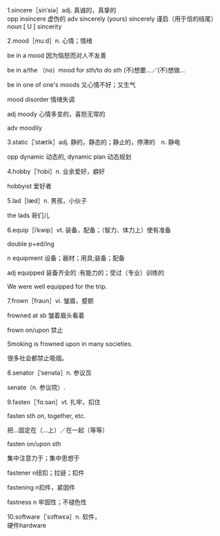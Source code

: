 1.sincere［sinˈsiə］adj. 真诚的，真挚的  
opp insincere 虚伪的
adv sincerely
(yours) sincerely 谨启（用于信的结尾）  
noun [ U ] sincerity  

2.mood［muːd］n. 心情；情绪

be in a mood 因为恼怒而对人不友善

be in a/the （no）mood for sth/to do sth (不)想要…／(不)想做…

be in one of one's moods 又心情不好；又生气

mood disorder 情绪失调

adj moody 心情多变的，喜怒无常的

adv moodily

 
3.static［ˈstætik］adj. 静的，静态的；静止的，停滞的　n. 静电

opp dynamic 动态的, dynamic plan 动态规划

4.hobby［ˈhɔbi］n. 业余爱好，癖好

hobbyist 爱好者


5.lad［læd］n. 男孩，小伙子

the lads 哥们儿

 

6.equip［iˈkwip］vt. 装备，配备；（智力、体力上）使有准备

double p+ed/ing

n equipment 设备；器材；用具;装备；配备

adj equipped 装备齐全的 :有能力的；受过（专业）训练的

We were well equipped for the trip.

 

7.frown［fraun］vi. 皱眉，蹙额

frowned at sb 皱着眉头看着

frown on/upon 禁止

Smoking is  frowned upon in many societies.

很多社会都禁止吸烟。

 

8.senator［ˈsenətə］n. 参议员

senate（n. 参议院）.



9.fasten［ˈfɑːsən］vt. 扎牢，扣住

fasten sth on, together, etc.

把…固定在（…上）／在一起（等等）

fasten on/upon sth

集中注意力于；集中思想于

fastener n纽扣；拉链；扣件

fastening n扣件，紧固件

fastness n 牢固性；不褪色性

 
10.software［ˈsɔftwεə］n. 软件，  
硬件hardware
